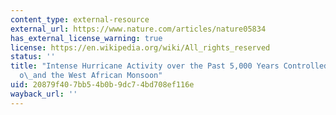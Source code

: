 ```yaml
---
content_type: external-resource
external_url: https://www.nature.com/articles/nature05834
has_external_license_warning: true
license: https://en.wikipedia.org/wiki/All_rights_reserved
status: ''
title: "Intense Hurricane Activity over the Past 5,000 Years Controlled by El Ni\xF1\
  o\_and the West African Monsoon"
uid: 20879f40-7bb5-4b0b-9dc7-4bd708ef116e
wayback_url: ''
---
```

